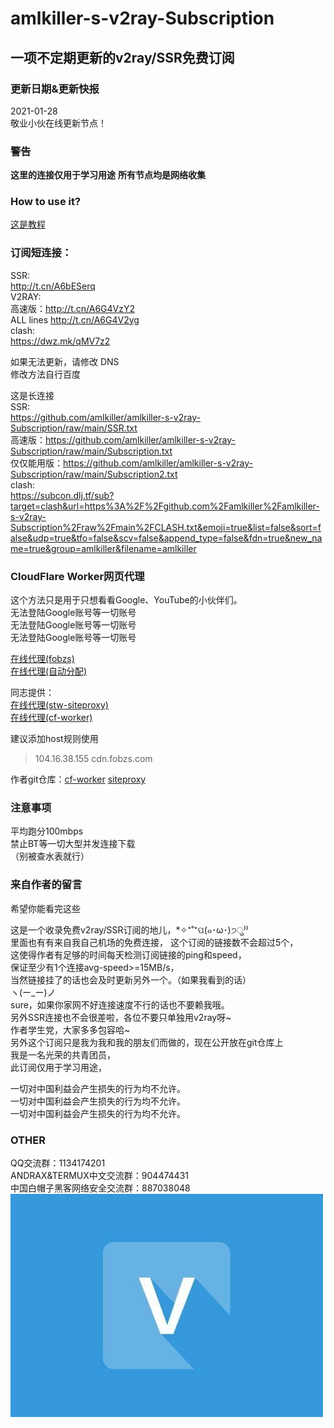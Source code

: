 # amlkiller-s-v2ray-Subscription
## 一项不定期更新的v2ray/SSR免费订阅
### 更新日期&更新快报
2021-01-28  
敬业小伙在线更新节点！  

### 警告
**这里的连接仅用于学习用途**
**所有节点均是网络收集**
### How to use it?  
[这是教程](https://github.com/amlkiller/amlkiller-s-v2ray-Subscription/blob/main/HOW-TO-USE.md "这是教程")
### 订阅短连接：
SSR:  
http://t.cn/A6bESerq  
V2RAY:  
高速版：http://t.cn/A6G4VzY2  
ALL lines http://t.cn/A6G4V2yg  
clash:  
https://dwz.mk/qMV7z2  
  
如果无法更新，请修改 DNS  
修改方法自行百度  
  
这是长连接  
SSR:  
https://github.com/amlkiller/amlkiller-s-v2ray-Subscription/raw/main/SSR.txt  
高速版：https://github.com/amlkiller/amlkiller-s-v2ray-Subscription/raw/main/Subscription.txt  
仅仅能用版：https://github.com/amlkiller/amlkiller-s-v2ray-Subscription/raw/main/Subscription2.txt  
clash:  
https://subcon.dlj.tf/sub?target=clash&url=https%3A%2F%2Fgithub.com%2Famlkiller%2Famlkiller-s-v2ray-Subscription%2Fraw%2Fmain%2FCLASH.txt&emoji=true&list=false&sort=false&udp=true&tfo=false&scv=false&append_type=false&fdn=true&new_name=true&group=amlkiller&filename=amlkiller  

### CloudFlare Worker网页代理
这个方法只是用于只想看看Google、YouTube的小伙伴们。  
无法登陆Google账号等一切账号  
无法登陆Google账号等一切账号  
无法登陆Google账号等一切账号  

[在线代理(fobzs)](https://cdn.fobzs.com/ "代理")  
[在线代理(自动分配)](https://j.bulink.xyz/ "代理")  

同志提供：  
[在线代理(stw-siteproxy)](https://spx.stwwwwww.icu/ "代理")  
[在线代理(cf-worker)](https://gfw.stwwwwww.icu/ "代理")  
  
建议添加host规则使用  
>104.16.38.155 cdn.fobzs.com  
  
作者git仓库：[cf-worker](https://github.com/EtherDream/jsproxy/tree/master/cf-worker) [siteproxy](https://github.com/netptop/siteproxy)

### 注意事项
平均跑分100mbps  
禁止BT等一切大型并发连接下载  
（别被查水表就行）  
### 来自作者的留言
希望你能看完这些  
  
这是一个收录免费v2ray/SSR订阅的地儿，*✧⁺˚⁺ପ(๑･ω･)੭ु⁾⁾  
里面也有有来自我自己机场的免费连接，
这个订阅的链接数不会超过5个，  
这使得作者有足够的时间每天检测订阅链接的ping和speed，  
保证至少有1个连接avg-speed>=15MB/s，  
当然链接挂了的话也会及时更新另外一个。（如果我看到的话）  
ヽ(ー_ー)ノ  
sure，如果你家网不好连接速度不行的话也不要赖我哦。  
另外SSR连接也不会很差啦，各位不要只单独用v2ray呀~  
作者学生党，大家多多包容哈~  
另外这个订阅只是我为我和我的朋友们而做的，现在公开放在git仓库上  
我是一名光荣的共青团员，  
此订阅仅用于学习用途，  
  
一切对中国利益会产生损失的行为均不允许。  
一切对中国利益会产生损失的行为均不允许。  
一切对中国利益会产生损失的行为均不允许。  
### OTHER
QQ交流群：1134174201  
ANDRAX&TERMUX中文交流群：904474431  
中国白帽子黑客网络安全交流群：887038048   
![VPN](https://github.com/amlkiller/amlkiller-s-v2ray-Subscription/blob/main/VPN.jpg "VPN")
